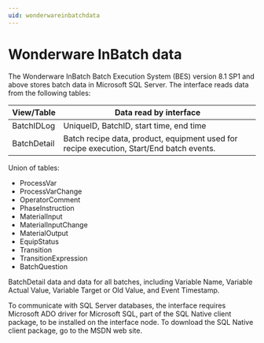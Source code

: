 ```yaml
---
uid: wonderwareinbatchdata
---
```


# Wonderware InBatch data

The Wonderware InBatch Batch Execution System (BES) version 8.1 SP1 and above stores batch data in Microsoft SQL Server. The interface reads data from the following tables:

| View/Table | Data read by interface |
| ---------- | ---------------------- |
| BatchIDLog | UniqueID, BatchID, start time, end time |
| BatchDetail | Batch recipe data, product, equipment used for recipe execution, Start/End batch events. |

Union of tables:

*	ProcessVar
*	ProcessVarChange
*	OperatorComment
*	PhaseInstruction
*	MaterialInput
*	MaterialInputChange
*	MaterialOutput
*	EquipStatus
*	Transition
*	TransitionExpression
*	BatchQuestion
	
BatchDetail data and data for all batches, including Variable Name, Variable Actual Value, Variable Target or Old Value, and Event Timestamp.

To communicate with SQL Server databases, the interface requires Microsoft ADO driver for Microsoft SQL, part of the SQL Native client package, to be installed on the interface node. To download the SQL Native client package, go to the MSDN web site.
